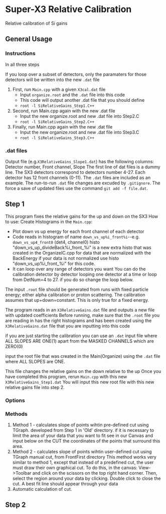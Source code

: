# Super-X3 Relative Calibration
Relative calibration of Si gains

## General Usage
### Instructions
In all three steps

If you loop over a subset of detectors, only the paramaters for those detectors will be written into the new `.dat` file
1. First, run `Main.cpp` with a given `X3cal.dat` file
   * Input `organize.root` and the `.dat` file into this code
   * This code will output another .dat file that you should define
   * `root -l SiRelativeGains_Step1.C++`
2. Second, run Main.cpp again with the new .dat file
   * Input the new organize.root and new .dat file into Step2.C
   * `root -l SiRelativeGains_Step2.C++`
3. Finally, run Main.cpp again with the new .dat file
   * Input the new organize.root and new .dat file into Step3.C
   * `root -l SiRelativeGains_Step3.C++`

### .dat files
Output file (e.g.`X3RelativeGains_Slope1.dat`) has the following columns:
Detector number, Front channel, Slope
The first line of dat files is a dummy line.
The SX3 detectors correspond to detectors number 4-27. Each detector has 12 front channels (0-11).
The `.dat` files are included as an example. The run-to-run `.dat` file changes are excuded by `.gitignore`. The force a save of updated files use the command `git add -f file.dat`.

## Step 1
This program fixes the relative gains for the up and down on the SX3
How to use: Create Histograms in the `Main.cpp`:
* Plot down vs up energy for each front channel of each detector
* Code reads in histogram of name `down_vs_up%i_front%i`--e.g. `down_vs_up4_front0` (det4, channel0) histo "down_vs_up_divideBack%i_front_%i" is a new extra histo that was created in the OrganizeIC.cpp for data that are normalized with the BackEnergy
  if your data is not normalized use histo "down_vs_up%i_front_%i" for this code. 
* It can loop over any range of detectors you want You can do the calibration detector by detector looping one detector at a time or loop from DetNum=4 to 27.
  if you do so change the loop below.

The input `.root` file should be generated from runs with fixed particle energy; either alpha calibration or proton scattering. The calibration assumes that up+down=constant. This is only true for a fixed energy.

The program reads in an `X3RelativeGains.dat` file and outputs a new file with updated coefficients
Before running, make sure that the `.root` file you are reading in has the right histograms and has been created using the `X3RelativeGains.dat` file that you are inputting into this code

if you are just starting the calibration you can use an `.dat` input file where ALL SLOPES ARE ONE(1) apart from the MASKED CHANNELS which are ZERO(0)

  input the root file that was created in the Main(Organize) using the `.dat` file where ALL SLOPES are ONE.

This file changes the relative gains on the down relative to the up
Once you have completed this program, rerun `Main.cpp` with this new `X3RelativeGains_Step1.dat`
You will input this new root file with this new relative gains file into step 2.

### Options
 

### Methods 
1. Method 1 - calculates slope of points wihtin pre-defined cut using TGraph. developed from Step 1 in 'Old' directory. if it is necessary to limit the area of your data that you want to fit see in our Canvas and 
  input below on the CUT the coordinates of the points that surround this area.
2. Method 2 - calculates slope of points wihtin user-defined cut using TGraph manual cut, from FrontFirst directory
   This method works very similar to method 1, except that instead of a predefined cut, the user must
   draw their own graphical cut. To do this, in the canvas: View->Toolbar and click on the scissors on the top
   right hand corner. Then, select the region around your data by clicking. Double click to close the cut.
   A best fit line should appear through your data
3. Automatic calculation of cut.

## Step 2



